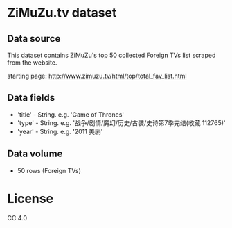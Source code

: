 # ZiMuZu.tv dataset

## Data source

This dataset contains ZiMuZu's top 50 collected Foreign TVs list scraped from the website.

starting page: http://www.zimuzu.tv/html/top/total_fav_list.html

## Data fields

* 'title' - String. e.g. 'Game of Thrones'
* 'type' - String. e.g. '战争/剧情/魔幻/历史/古装/史诗第7季完结(收藏 112765)'
* 'year' - String. e.g. '2011 美剧'

## Data volume

* 50 rows (Foreign TVs)

# License

CC 4.0
